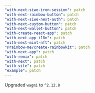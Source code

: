 ```yaml
---
"with-next-siwe-iron-session": patch
"with-next-rainbow-button": patch
"with-next-siwe-next-auth": patch
"with-next-custom-button": patch
"with-next-wallet-button": patch
"with-create-react-app": patch
"with-next-app-i18n": patch
"with-next-mint-nft": patch
"@rainbow-me/create-rainbowkit": patch
"with-next-app": patch
"with-remix": patch
"with-next": patch
"with-vite": patch
"example": patch
---
```


Upgraded `wagmi` to `^2.12.8`
